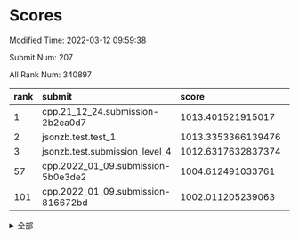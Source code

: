 # Scores

Modified Time: 2022-03-12 09:59:38

Submit Num: 207

All Rank Num: 340897

| rank |               submit               |       score        |       sigma        | pk_num |
| :--- | :--------------------------------- | :----------------- | :----------------- | :----- |
| 1    | cpp.21_12_24.submission-2b2ea0d7   | 1013.401521915017  | 0.8236916284185015 | 6592   |
| 2    | jsonzb.test.test_1                 | 1013.3353366139476 | 0.808529588176633  | 6587   |
| 3    | jsonzb.test.submission_level_4     | 1012.6317632837374 | 0.7943513759057552 | 6589   |
| 57   | cpp.2022_01_09.submission-5b0e3de2 | 1004.612491033761  | 0.7145005812903522 | 6589   |
| 101  | cpp.2022_01_09.submission-816672bd | 1002.011205239063  | 0.7159705270159274 | 6586   |


<details>
<summary>全部</summary>

| rank |                 submit                 |       score        |       sigma        | pk_num |
| :--- | :------------------------------------- | :----------------- | :----------------- | :----- |
| 1    | cpp.21_12_24.submission-2b2ea0d7       | 1013.401521915017  | 0.8236916284185015 | 6592   |
| 2    | jsonzb.test.test_1                     | 1013.3353366139476 | 0.808529588176633  | 6587   |
| 3    | jsonzb.test.submission_level_4         | 1012.6317632837374 | 0.7943513759057552 | 6589   |
| 4    | gobigger.level_3.submission_level_3_6  | 1011.3705842202438 | 0.7958067939218323 | 6589   |
| 5    | gobigger.level_3.submission_level_3_5  | 1011.3564848846045 | 0.7647419643350665 | 6588   |
| 6    | gobigger.level_3.submission_level_3_31 | 1011.3234910184717 | 0.7848176486904089 | 6588   |
| 7    | gobigger.level_3.submission_level_3_34 | 1011.1376937004628 | 0.7708748811912436 | 6584   |
| 8    | gobigger.level_3.submission_level_3_7  | 1011.1039034467977 | 0.7899042132533762 | 6591   |
| 9    | gobigger.level_3.submission_level_3_36 | 1011.0534317872537 | 0.7660667093672929 | 6588   |
| 10   | gobigger.level_3.submission_level_3_19 | 1010.9795617496513 | 0.7905948611760949 | 6588   |
| 11   | gobigger.level_3.submission_level_3_46 | 1010.937563823709  | 0.7811809177503058 | 6585   |
| 12   | gobigger.level_3.submission_level_3_41 | 1010.8651878043253 | 0.7836966586986381 | 6585   |
| 13   | gobigger.level_3.submission_level_3_22 | 1010.740828077956  | 0.7517772772468576 | 6588   |
| 14   | gobigger.level_3.submission_level_3_3  | 1010.7127513317547 | 0.7486160787941201 | 6594   |
| 15   | gobigger.level_3.submission_level_3_42 | 1010.6837439085743 | 0.7751575856491684 | 6585   |
| 16   | gobigger.level_3.submission_level_3_1  | 1010.6536349525288 | 0.7603038199671953 | 6582   |
| 17   | gobigger.level_3.submission_level_3_13 | 1010.6318430526376 | 0.7583421641929843 | 6585   |
| 18   | gobigger.level_3.submission_level_3_9  | 1010.5761574830238 | 0.7559038611875277 | 6581   |
| 19   | gobigger.level_3.submission_level_3_40 | 1010.5146351933188 | 0.7882381937142343 | 6588   |
| 20   | gobigger.level_3.submission_level_3_18 | 1010.5095376159744 | 0.7559793289042601 | 6590   |
| 21   | gobigger.level_3.submission_level_3_15 | 1010.49316280877   | 0.7768521838199448 | 6588   |
| 22   | gobigger.level_3.submission_level_3_21 | 1010.4553942299434 | 0.7581205507302206 | 6585   |
| 23   | gobigger.level_3.submission_level_3_12 | 1010.3855917185734 | 0.7380743800821186 | 6585   |
| 24   | gobigger.level_3.submission_level_3_47 | 1010.3617752427955 | 0.7700565424174125 | 6589   |
| 25   | gobigger.level_3.submission_level_3_44 | 1010.3137159513736 | 0.7794529809011491 | 6585   |
| 26   | gobigger.level_3.submission_level_3_10 | 1010.182910864995  | 0.7601327884051737 | 6588   |
| 27   | gobigger.level_3.submission_level_3_48 | 1010.1256072118138 | 0.7722107483858096 | 6581   |
| 28   | gobigger.level_3.submission_level_3_11 | 1010.1008052093251 | 0.7556840968701604 | 6583   |
| 29   | gobigger.level_3.submission_level_3_2  | 1010.099641243457  | 0.7488321141960225 | 6590   |
| 30   | gobigger.level_3.submission_level_3_43 | 1010.0518800004398 | 0.7644848843282233 | 6586   |
| 31   | gobigger.level_3.submission_level_3_49 | 1010.0372353417479 | 0.7764060134494425 | 6589   |
| 32   | gobigger.level_3.submission_level_3_20 | 1010.0315607263517 | 0.7679919144648434 | 6586   |
| 33   | gobigger.level_3.submission_level_3_35 | 1010.0284182169248 | 0.7690968093730333 | 6587   |
| 34   | gobigger.level_3.submission_level_3_27 | 1010.0260665696325 | 0.7537616798553979 | 6583   |
| 35   | gobigger.level_3.submission_level_3_39 | 1009.9730421474864 | 0.7589246535666347 | 6587   |
| 36   | gobigger.level_3.submission_level_3_14 | 1009.9630457664288 | 0.7444682773229632 | 6591   |
| 37   | gobigger.level_3.submission_level_3_23 | 1009.9606509458275 | 0.7577504098933862 | 6585   |
| 38   | gobigger.level_3.submission_level_3_38 | 1009.9286548342446 | 0.7486075991474825 | 6581   |
| 39   | gobigger.level_3.submission_level_3_37 | 1009.8634596884596 | 0.7719059640717498 | 6586   |
| 40   | gobigger.level_3.submission_level_3_33 | 1009.8368150083227 | 0.7585217877538807 | 6593   |
| 41   | gobigger.level_3.submission_level_3_45 | 1009.8211653092561 | 0.745079666859562  | 6592   |
| 42   | gobigger.level_3.submission_level_3_32 | 1009.6790049867402 | 0.7466061702717778 | 6585   |
| 43   | gobigger.level_3.submission_level_3_0  | 1009.6615429930017 | 0.7616950604878342 | 6590   |
| 44   | gobigger.level_3.submission_level_3_30 | 1009.6469081599183 | 0.7378434885268078 | 6587   |
| 45   | gobigger.level_3.submission_level_3_16 | 1009.6057015779993 | 0.7700143922093583 | 6589   |
| 46   | gobigger.level_3.submission_level_3_28 | 1009.3798184295899 | 0.759932760119199  | 6587   |
| 47   | gobigger.level_3.submission_level_3_25 | 1009.2292271757748 | 0.7509264387538117 | 6584   |
| 48   | gobigger.level_3.submission_level_3_29 | 1009.2054418893422 | 0.7842503705061644 | 6590   |
| 49   | gobigger.level_3.submission_level_3_24 | 1009.1654403224827 | 0.7463122225872092 | 6588   |
| 50   | gobigger.level_3.submission_level_3_4  | 1008.9479600142463 | 0.7416206029551276 | 6586   |
| 51   | gobigger.level_3.submission_level_3_17 | 1008.8708665050563 | 0.778974224454869  | 6587   |
| 52   | gobigger.level_3.submission_level_3_26 | 1008.3889762064975 | 0.7349668709855364 | 6591   |
| 53   | gobigger.level_3.submission_level_3_8  | 1008.3150618780493 | 0.7426428369600779 | 6590   |
| 54   | gobigger.level_1.submission_level_1_28 | 1005.1702355437558 | 0.7297241152560924 | 6582   |
| 55   | gobigger.level_1.submission_level_1_21 | 1004.7475685544746 | 0.7317979753362238 | 6586   |
| 56   | gobigger.level_1.submission_level_1_29 | 1004.7467923713851 | 0.7298365685536273 | 6586   |
| 57   | cpp.2022_01_09.submission-5b0e3de2     | 1004.612491033761  | 0.7145005812903522 | 6589   |
| 58   | gobigger.level_1.submission_level_1_19 | 1004.4581545836468 | 0.7201332357496044 | 6582   |
| 59   | gobigger.level_1.submission_level_1_3  | 1004.3635304370553 | 0.7294101728952458 | 6588   |
| 60   | gobigger.level_1.submission_level_1_34 | 1004.3127295751027 | 0.7048288151065283 | 6589   |
| 61   | gobigger.level_1.submission_level_1_11 | 1004.0802674763822 | 0.7318650041444797 | 6589   |
| 62   | gobigger.level_1.submission_level_1_25 | 1004.0219398262739 | 0.7306433570693212 | 6587   |
| 63   | gobigger.level_1.submission_level_1_37 | 1003.980669065111  | 0.7122738553342811 | 6589   |
| 64   | gobigger.level_1.submission_level_1_39 | 1003.772680523294  | 0.7344562385800134 | 6584   |
| 65   | gobigger.level_1.submission_level_1_35 | 1003.7436282912755 | 0.7239906370737592 | 6588   |
| 66   | gobigger.level_1.submission_level_1_14 | 1003.6929739062973 | 0.7108744043115006 | 6589   |
| 67   | gobigger.level_1.submission_level_1_42 | 1003.6863836005813 | 0.7262780156172454 | 6586   |
| 68   | gobigger.level_1.submission_level_1_7  | 1003.6020873118744 | 0.7106888959530105 | 6584   |
| 69   | gobigger.level_1.submission_level_1_16 | 1003.5685709418933 | 0.7088457669660471 | 6587   |
| 70   | gobigger.level_1.submission_level_1_24 | 1003.5129764852878 | 0.717965845993513  | 6584   |
| 71   | gobigger.level_1.submission_level_1_44 | 1003.5120943173341 | 0.7180029058320557 | 6590   |
| 72   | gobigger.level_1.submission_level_1_43 | 1003.4837824565775 | 0.728489676987203  | 6588   |
| 73   | gobigger.level_1.submission_level_1_2  | 1003.4264551929847 | 0.7179309248363557 | 6587   |
| 74   | gobigger.level_1.submission_level_1_47 | 1003.3945357524198 | 0.7126375395717995 | 6583   |
| 75   | gobigger.level_1.submission_level_1_23 | 1003.3901926475199 | 0.7145891329788042 | 6591   |
| 76   | gobigger.level_1.submission_level_1_13 | 1003.3747710649953 | 0.7130515323932236 | 6587   |
| 77   | gobigger.level_1.submission_level_1_46 | 1003.3685691994199 | 0.7128567442962278 | 6583   |
| 78   | gobigger.level_1.submission_level_1_27 | 1003.3530724577539 | 0.7249075819788532 | 6581   |
| 79   | gobigger.level_1.submission_level_1_17 | 1003.3527011714394 | 0.7168318839356571 | 6587   |
| 80   | gobigger.level_1.submission_level_1_0  | 1003.3515558107912 | 0.7101062200468147 | 6589   |
| 81   | gobigger.level_1.submission_level_1_33 | 1003.3233672669007 | 0.7112961887429007 | 6591   |
| 82   | gobigger.level_1.submission_level_1_6  | 1003.2332438422369 | 0.7204093510995744 | 6591   |
| 83   | gobigger.level_1.submission_level_1_45 | 1003.0648084328931 | 0.7203142345889836 | 6587   |
| 84   | gobigger.level_1.submission_level_1_49 | 1003.0627616337117 | 0.7249106277396359 | 6588   |
| 85   | gobigger.level_1.submission_level_1_12 | 1003.0248584350725 | 0.709039943181511  | 6589   |
| 86   | gobigger.level_1.submission_level_1_40 | 1003.0139921097889 | 0.7174881596612368 | 6591   |
| 87   | gobigger.level_1.submission_level_1_5  | 1002.9524452733341 | 0.7179650840504809 | 6588   |
| 88   | gobigger.level_1.submission_level_1_32 | 1002.907611088991  | 0.7060555535535729 | 6590   |
| 89   | gobigger.level_1.submission_level_1_1  | 1002.9048451382827 | 0.7121697544992135 | 6583   |
| 90   | gobigger.level_1.submission_level_1_22 | 1002.8844912574879 | 0.7177582450992588 | 6588   |
| 91   | gobigger.level_1.submission_level_1_48 | 1002.846215892565  | 0.7178822848184514 | 6585   |
| 92   | gobigger.level_1.submission_level_1_18 | 1002.7752442703062 | 0.722449320837757  | 6588   |
| 93   | gobigger.level_1.submission_level_1_15 | 1002.587698544997  | 0.7188342106950248 | 6582   |
| 94   | gobigger.level_1.submission_level_1_26 | 1002.4207760481481 | 0.7109688176468548 | 6585   |
| 95   | gobigger.level_1.submission_level_1_4  | 1002.4065681362562 | 0.7207051410070129 | 6587   |
| 96   | gobigger.level_1.submission_level_1_41 | 1002.3128375392693 | 0.7071704333622639 | 6583   |
| 97   | gobigger.level_1.submission_level_1_8  | 1002.1784222811685 | 0.7126170156705219 | 6589   |
| 98   | gobigger.level_1.submission_level_1_30 | 1002.1699540654091 | 0.7164565592177284 | 6585   |
| 99   | gobigger.level_1.submission_level_1_31 | 1002.1298472027994 | 0.7112779843553516 | 6586   |
| 100  | gobigger.level_1.submission_level_1_38 | 1002.0925421268859 | 0.7137436497313757 | 6583   |
| 101  | cpp.2022_01_09.submission-816672bd     | 1002.011205239063  | 0.7159705270159274 | 6586   |
| 102  | gobigger.level_1.submission_level_1_36 | 1001.9319680371281 | 0.7107168494651007 | 6586   |
| 103  | gobigger.level_1.submission_level_1_9  | 1001.8165080466315 | 0.7091891349708334 | 6586   |
| 104  | gobigger.level_1.submission_level_1_20 | 1001.4644202827087 | 0.7125143063300232 | 6588   |
| 105  | gobigger.level_1.submission_level_1_10 | 1001.2167191633185 | 0.7060151315918173 | 6590   |
| 106  | gobigger.random.submission_random_17   | 997.411496110576   | 0.7147982711099158 | 6589   |
| 107  | gobigger.random.submission_random_34   | 997.075156764587   | 0.7168479193784807 | 6585   |
| 108  | gobigger.random.submission_random_9    | 997.0624177412311  | 0.7021835765029055 | 6583   |
| 109  | gobigger.random.submission_random_39   | 997.0286369696796  | 0.7072747681474657 | 6590   |
| 110  | gobigger.random.submission_random_48   | 996.9361662291377  | 0.6897627476556719 | 6587   |
| 111  | gobigger.random.submission_random_3    | 996.8754859292177  | 0.704830446396458  | 6586   |
| 112  | gobigger.random.submission_random_26   | 996.845450356421   | 0.6946258637756294 | 6586   |
| 113  | gobigger.random.submission_random_21   | 996.7809319286357  | 0.7032363538708601 | 6586   |
| 114  | gobigger.random.submission_random_45   | 996.7519587531102  | 0.7049365737462401 | 6591   |
| 115  | gobigger.random.submission_random_35   | 996.7015775632327  | 0.7034106225105974 | 6590   |
| 116  | gobigger.random.submission_random_31   | 996.661889628771   | 0.7065971595253053 | 6588   |
| 117  | gobigger.random.submission_random_36   | 996.6039107119396  | 0.7012545619367461 | 6586   |
| 118  | gobigger.random.submission_random_43   | 996.5363020171034  | 0.7107148788192458 | 6589   |
| 119  | gobigger.random.submission_random_38   | 996.5130746545628  | 0.7167426467115307 | 6593   |
| 120  | gobigger.random.submission_random_10   | 996.4190719564019  | 0.715379372836812  | 6587   |
| 121  | gobigger.random.submission_random_40   | 996.402048683036   | 0.7095959629111736 | 6586   |
| 122  | gobigger.random.submission_random_37   | 996.3852305413145  | 0.7091471081910744 | 6591   |
| 123  | gobigger.random.submission_random_11   | 996.3693560153741  | 0.7043878971296947 | 6586   |
| 124  | gobigger.random.submission_random_42   | 996.2554863010906  | 0.7152267383245244 | 6589   |
| 125  | gobigger.random.submission_random_18   | 996.1946706091754  | 0.7169271192253193 | 6589   |
| 126  | gobigger.random.submission_random_6    | 996.0833323970297  | 0.7237931844766822 | 6585   |
| 127  | gobigger.random.submission_random_23   | 996.0456779710375  | 0.7133698664601007 | 6587   |
| 128  | gobigger.random.submission_random_41   | 996.0225694877536  | 0.704323379418193  | 6591   |
| 129  | gobigger.random.submission_random_4    | 995.9801997599097  | 0.7000023622970757 | 6586   |
| 130  | gobigger.random.submission_random_13   | 995.9534490585561  | 0.710995825976618  | 6586   |
| 131  | gobigger.random.submission_random_12   | 995.9435031201078  | 0.6994441176022643 | 6591   |
| 132  | gobigger.random.submission_random_27   | 995.9001815940818  | 0.706435476465599  | 6589   |
| 133  | gobigger.random.submission_random_46   | 995.890908847442   | 0.7058677221596067 | 6589   |
| 134  | gobigger.random.submission_random_47   | 995.8372131264     | 0.7176860878481396 | 6586   |
| 135  | gobigger.random.submission_random_25   | 995.8219673031081  | 0.7080861175224696 | 6584   |
| 136  | gobigger.random.submission_random_30   | 995.8190421939864  | 0.7145420414490952 | 6593   |
| 137  | gobigger.random.submission_random_33   | 995.7874397536798  | 0.7061674387409894 | 6586   |
| 138  | gobigger.random.submission_random_44   | 995.779443783496   | 0.6977047793123268 | 6593   |
| 139  | gobigger.random.submission_random_0    | 995.7123980953781  | 0.7039416585761793 | 6593   |
| 140  | gobigger.random.submission_random_49   | 995.6691829232709  | 0.7138928507800368 | 6595   |
| 141  | gobigger.random.submission_random_15   | 995.6564095723064  | 0.7102552020393805 | 6588   |
| 142  | gobigger.random.submission_random_24   | 995.6410096770155  | 0.7064780604475182 | 6586   |
| 143  | gobigger.random.submission_random_19   | 995.6257791773899  | 0.7057494881856528 | 6587   |
| 144  | gobigger.random.submission_random_32   | 995.6244137438215  | 0.7213292565639386 | 6589   |
| 145  | gobigger.random.submission_random_16   | 995.6095100827649  | 0.714774872716354  | 6581   |
| 146  | gobigger.random.submission_random_8    | 995.5452952652751  | 0.7212661036477584 | 6589   |
| 147  | gobigger.random.submission_random_22   | 995.5128843840101  | 0.7074118168550325 | 6585   |
| 148  | gobigger.random.submission_random_14   | 995.3745644619416  | 0.7203956802357571 | 6585   |
| 149  | gobigger.random.submission_random_5    | 995.344135907233   | 0.7113161350555199 | 6587   |
| 150  | gobigger.random.submission_random_20   | 995.2775661226465  | 0.7144118830433847 | 6590   |
| 151  | gobigger.random.submission_random_2    | 995.1677412663716  | 0.7208037686013734 | 6586   |
| 152  | gobigger.random.submission_random_7    | 995.1127373791998  | 0.7152521030876017 | 6588   |
| 153  | gobigger.random.submission_random_28   | 994.9421842687235  | 0.7161822200632761 | 6583   |
| 154  | gobigger.random.submission_random_29   | 994.8738220846528  | 0.7153910946726164 | 6590   |
| 155  | gobigger.random.submission_random_1    | 994.724287024679   | 0.7020236636191637 | 6588   |
| 156  | gobigger.level_2.submission_level_2_17 | 994.3559651769147  | 0.7319752416422023 | 6591   |
| 157  | gobigger.level_2.submission_level_2_25 | 994.154984595764   | 0.7436311761969137 | 6591   |
| 158  | gobigger.level_2.submission_level_2_9  | 993.9714617971133  | 0.7266901582102793 | 6591   |
| 159  | gobigger.level_2.submission_level_2_14 | 993.968355264451   | 0.7439388588095498 | 6589   |
| 160  | gobigger.level_2.submission_level_2_3  | 993.7402652263555  | 0.7380966822490598 | 6587   |
| 161  | gobigger.level_2.submission_level_2_43 | 993.0765712117421  | 0.7179245344125792 | 6584   |
| 162  | gobigger.level_2.submission_level_2_41 | 993.0597506341676  | 0.7282096622643582 | 6583   |
| 163  | gobigger.level_2.submission_level_2_47 | 993.0111835686143  | 0.7272997039464288 | 6587   |
| 164  | gobigger.level_2.submission_level_2_2  | 992.9181369350899  | 0.7385734406445692 | 6589   |
| 165  | gobigger.level_2.submission_level_2_15 | 992.8514097453855  | 0.7624651290871713 | 6589   |
| 166  | gobigger.level_2.submission_level_2_33 | 992.8391726430594  | 0.7253335582358337 | 6590   |
| 167  | gobigger.level_2.submission_level_2_5  | 992.8336973210189  | 0.7492702050965105 | 6592   |
| 168  | gobigger.level_2.submission_level_2_21 | 992.5575658498394  | 0.738892714010774  | 6583   |
| 169  | gobigger.level_2.submission_level_2_49 | 992.4981146271053  | 0.7403620418423806 | 6588   |
| 170  | gobigger.level_2.submission_level_2_40 | 992.4375118370574  | 0.7460202121164312 | 6591   |
| 171  | gobigger.level_2.submission_level_2_31 | 992.4343784238444  | 0.7329440653759424 | 6586   |
| 172  | gobigger.level_2.submission_level_2_23 | 992.4296267365339  | 0.7538410978782676 | 6587   |
| 173  | gobigger.level_2.submission_level_2_6  | 992.3743011625658  | 0.7554488804078799 | 6581   |
| 174  | gobigger.level_2.submission_level_2_30 | 992.258289415723   | 0.7301724970037895 | 6586   |
| 175  | gobigger.level_2.submission_level_2_19 | 992.2345351879984  | 0.7491358263819756 | 6591   |
| 176  | gobigger.level_2.submission_level_2_8  | 992.2134939165277  | 0.7483817507055011 | 6583   |
| 177  | gobigger.level_2.submission_level_2_48 | 992.1990524842696  | 0.7521112687682566 | 6585   |
| 178  | gobigger.level_2.submission_level_2_26 | 992.1865118953804  | 0.747948856487557  | 6586   |
| 179  | gobigger.level_2.submission_level_2_27 | 992.1819534292156  | 0.737042318525452  | 6588   |
| 180  | gobigger.level_2.submission_level_2_10 | 992.0812025892092  | 0.7310876434154369 | 6592   |
| 181  | gobigger.level_2.submission_level_2_24 | 992.052104275058   | 0.7340523812717538 | 6589   |
| 182  | gobigger.level_2.submission_level_2_38 | 992.0513206409533  | 0.7388077875915529 | 6587   |
| 183  | gobigger.level_2.submission_level_2_11 | 991.9966534996497  | 0.7368938115099423 | 6589   |
| 184  | gobigger.level_2.submission_level_2_34 | 991.9884989184635  | 0.7425282104642071 | 6590   |
| 185  | gobigger.level_2.submission_level_2_45 | 991.964487766209   | 0.7457012958832344 | 6589   |
| 186  | gobigger.level_2.submission_level_2_4  | 991.8428287993399  | 0.7418030150173844 | 6590   |
| 187  | gobigger.level_2.submission_level_2_7  | 991.7862265682654  | 0.7447731630048198 | 6588   |
| 188  | gobigger.level_2.submission_level_2_20 | 991.686556893085   | 0.7426372287787758 | 6588   |
| 189  | gobigger.level_2.submission_level_2_32 | 991.6830506817918  | 0.7556455754582245 | 6589   |
| 190  | gobigger.level_2.submission_level_2_35 | 991.6690505724765  | 0.7353327872349691 | 6591   |
| 191  | gobigger.level_2.submission_level_2_44 | 991.5699938442158  | 0.7671921905341316 | 6590   |
| 192  | gobigger.level_2.submission_level_2_29 | 991.5457134304306  | 0.7436292491142915 | 6583   |
| 193  | gobigger.level_2.submission_level_2_0  | 991.4585882182519  | 0.7648623058221762 | 6587   |
| 194  | gobigger.level_2.submission_level_2_16 | 991.3640912254363  | 0.755104857286203  | 6583   |
| 195  | gobigger.level_2.submission_level_2_39 | 991.3639728152223  | 0.757422701590618  | 6589   |
| 196  | gobigger.level_2.submission_level_2_42 | 991.3044277305055  | 0.7594717483879501 | 6588   |
| 197  | gobigger.level_2.submission_level_2_28 | 991.1844382633893  | 0.7521983656682483 | 6587   |
| 198  | gobigger.level_2.submission_level_2_12 | 990.8682774673938  | 0.753195201879943  | 6585   |
| 199  | gobigger.level_2.submission_level_2_46 | 990.8411075508815  | 0.7356669734016432 | 6584   |
| 200  | gobigger.level_2.submission_level_2_18 | 990.3455139775996  | 0.7460042054434036 | 6595   |
| 201  | gobigger.level_2.submission_level_2_22 | 990.3352411918398  | 0.7643838521512171 | 6589   |
| 202  | gobigger.level_2.submission_level_2_36 | 990.3157975616762  | 0.7673610234015633 | 6587   |
| 203  | gobigger.level_2.submission_level_2_37 | 989.8895545126     | 0.7632988930140723 | 6587   |
| 204  | gobigger.level_2.submission_level_2_1  | 989.8238374678411  | 0.7607669211315106 | 6591   |
| 205  | gobigger.level_2.submission_level_2_13 | 989.4602585758693  | 0.7716943955906596 | 6588   |
| 206  | gobigger.none.submission_none_1        | 978.2918577235778  | 1.2279669875610042 | 6588   |
| 207  | gobigger.none.submission_none_0        | 977.4626171895045  | 1.3264409454898254 | 6586   |

</details>